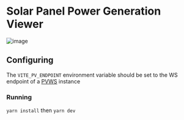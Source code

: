 # Solar Panel Power Generation Viewer

![image](https://github.com/gfrn/dls-solar-panel/assets/12566585/4adb8718-33ff-415d-ba14-8e0a343718e4)

## Configuring

The `VITE_PV_ENDPOINT` environment variable should be set to the WS endpoint of a [PVWS](https://github.com/ornl-epics/pvws) instance

### Running

`yarn install` then `yarn dev`

